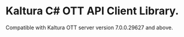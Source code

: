 # Kaltura C# OTT API Client Library.
Compatible with Kaltura OTT server version 7.0.0.29627 and above.
